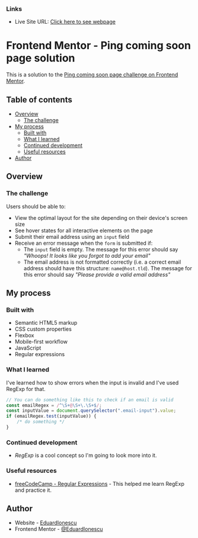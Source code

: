 ### Links

-   Live Site URL: [Click here to see webpage ](https://eduardionescu.github.io/ping-coming-soon-page-master/)

# Frontend Mentor - Ping coming soon page solution

This is a solution to the [Ping coming soon page challenge on Frontend Mentor](https://www.frontendmentor.io/challenges/ping-single-column-coming-soon-page-5cadd051fec04111f7b848da).

## Table of contents

-   [Overview](#overview)
    -   [The challenge](#the-challenge)
-   [My process](#my-process)
    -   [Built with](#built-with)
    -   [What I learned](#what-i-learned)
    -   [Continued development](#continued-development)
    -   [Useful resources](#useful-resources)
-   [Author](#author)

## Overview

### The challenge

Users should be able to:

-   View the optimal layout for the site depending on their device's screen size
-   See hover states for all interactive elements on the page
-   Submit their email address using an `input` field
-   Receive an error message when the `form` is submitted if:
    -   The `input` field is empty. The message for this error should say _"Whoops! It looks like you forgot to add your email"_
    -   The email address is not formatted correctly (i.e. a correct email address should have this structure: `name@host.tld`). The message for this error should say _"Please provide a valid email address"_

## My process

### Built with

-   Semantic HTML5 markup
-   CSS custom properties
-   Flexbox
-   Mobile-first workflow
-   JavaScript
-   Regular expressions

### What I learned

I've learned how to show errors when the input is invalid and I've used RegExp for that.

```js
// You can do something like this to check if an email is valid
const emailRegex = /^\S+@\S+\.\S+$/;
const inputValue = document.querySelector(".email-input").value;
if (emailRegex.test(inputValue)) {
	/* do something */
}
```

### Continued development

-   _RegExp_ is a cool concept so I'm going to look more into it.

### Useful resources

-   [freeCodeCamp - Regular Expressions](https://www.freecodecamp.com) - This helped me learn RegExp and practice it.

## Author

-   Website - [EduardIonescu](https://ionescueduard.netlify.app)
-   Frontend Mentor - [@EduardIonescu](https://www.frontendmentor.io/profile/EduardIonescu)
